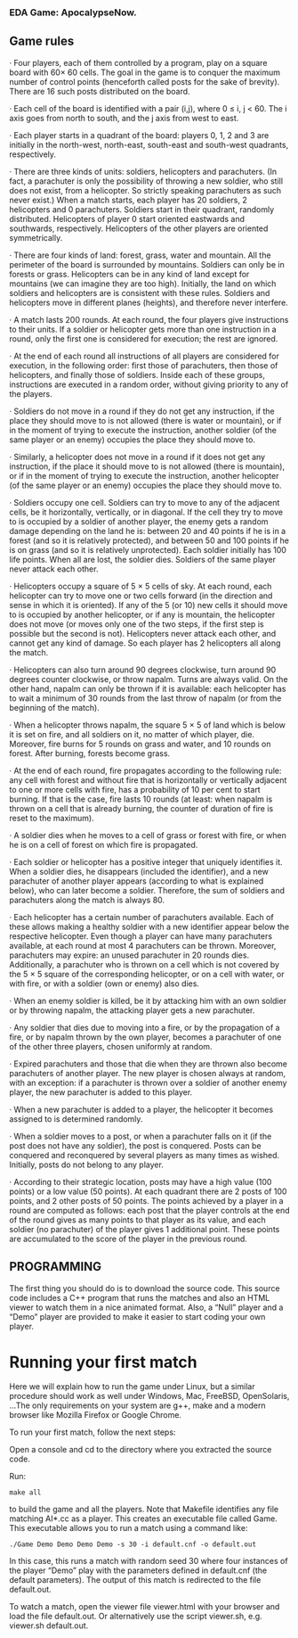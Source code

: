 ### EDA Game: ApocalypseNow.


## Game rules

· Four players, each of them controlled by a program, play on a square board with 60× 60 cells. The goal in the game is to conquer the maximum number of control points (henceforth called posts for the sake of brevity). There are 16 such posts distributed on the board.

· Each cell of the board is identified with a pair (i,j), where 0 ≤ i, j < 60. The i axis goes from north to south, and the j axis from west to east.

· Each player starts in a quadrant of the board: players 0, 1, 2 and 3 are initially in the north-west, north-east, south-east and south-west quadrants, respectively.

· There are three kinds of units: soldiers, helicopters and parachuters. (In fact, a parachuter is only the possibility of throwing a new soldier, who still does not exist, from a helicopter. So strictly speaking parachuters as such never exist.) When a match starts, each player has 20 soldiers, 2 helicopters and 0 parachuters. Soldiers start in their quadrant, randomly distributed. Helicopters of player 0 start oriented eastwards and southwards, respectively. Helicopters of the other players are oriented symmetrically.

· There are four kinds of land: forest, grass, water and mountain. All the perimeter of the board is surrounded by mountains. Soldiers can only be in forests or grass. Helicopters can be in any kind of land except for mountains (we can imagine they are too high). Initially, the land on which soldiers and helicopters are is consistent with these rules. Soldiers and helicopters move in different planes (heights), and therefore never interfere.

· A match lasts 200 rounds. At each round, the four players give instructions to their units. If a soldier or helicopter gets more than one instruction in a round, only the first one is considered for execution; the rest are ignored.

· At the end of each round all instructions of all players are considered for execution, in the following order: first those of parachuters, then those of helicopters, and finally those of soldiers. Inside each of these groups, instructions are executed in a random order, without giving priority to any of the players.

· Soldiers do not move in a round if they do not get any instruction, if the place they should move to is not allowed (there is water or mountain), or if in the moment of trying to execute the instruction, another soldier (of the same player or an enemy) occupies the place they should move to.

· Similarly, a helicopter does not move in a round if it does not get any instruction, if the place it should move to is not allowed (there is mountain), or if in the moment of trying to execute the instruction, another helicopter (of the same player or an enemy) occupies the place they should move to.

· Soldiers occupy one cell. Soldiers can try to move to any of the adjacent cells, be it horizontally, vertically, or in diagonal. If the cell they try to move to is occupied by a soldier of another player, the enemy gets a random damage depending on the land he is: between 20 and 40 points if he is in a forest (and so it is relatively protected), and between 50 and 100 points if he is on grass (and so it is relatively unprotected). Each soldier initially has 100 life points. When all are lost, the soldier dies. Soldiers of the same player never attack each other.

· Helicopters occupy a square of 5 × 5 cells of sky. At each round, each helicopter can try to move one or two cells forward (in the direction and sense in which it is oriented). If any of the 5 (or 10) new cells it should move to is occupied by another helicopter, or if any is mountain, the helicopter does not move (or moves only one of the two steps, if the first step is possible but the second is not). Helicopters never attack each other, and cannot get any kind of damage. So each player has 2 helicopters all along the match.

· Helicopters can also turn around 90 degrees clockwise, turn around 90 degrees counter clockwise, or throw napalm. Turns are always valid. On the other hand, napalm can only be thrown if it is available: each helicopter has to wait a minimum of 30 rounds from the last throw of napalm (or from the beginning of the match).

· When a helicopter throws napalm, the square 5 × 5 of land which is below it is set on fire, and all soldiers on it, no matter of which player, die. Moreover, fire burns for 5 rounds on grass and water, and 10 rounds on forest. After burning, forests become grass.

· At the end of each round, fire propagates according to the following rule: any cell with forest and without fire that is horizontally or vertically adjacent to one or more cells with fire, has a probability of 10 per cent to start burning. If that is the case, fire lasts 10 rounds (at least: when napalm is thrown on a cell that is already burning, the counter of duration of fire is reset to the maximum).

· A soldier dies when he moves to a cell of grass or forest with fire, or when he is on a cell of forest on which fire is propagated.

· Each soldier or helicopter has a positive integer that uniquely identifies it. When a soldier dies, he disappears (included the identifier), and a new parachuter of another player appears (according to what is explained below), who can later become a soldier. Therefore, the sum of soldiers and parachuters along the match is always 80.

· Each helicopter has a certain number of parachuters available. Each of these allows making a healthy soldier with a new identifier appear below the respective helicopter. Even though a player can have many parachuters available, at each round at most 4 parachuters can be thrown. Moreover, parachuters may expire: an unused parachuter in 20 rounds dies. Additionally, a parachuter who is thrown on a cell which is not covered by the 5 × 5 square of the corresponding helicopter, or on a cell with water, or with fire, or with a soldier (own or enemy) also dies.

· When an enemy soldier is killed, be it by attacking him with an own soldier or by throwing napalm, the attacking player gets a new parachuter.

· Any soldier that dies due to moving into a fire, or by the propagation of a fire, or by napalm thrown by the own player, becomes a parachuter of one of the other three players, chosen uniformly at random.

· Expired parachuters and those that die when they are thrown also become parachuters of another player. The new player is chosen always at random, with an exception: if a parachuter is thrown over a soldier of another enemy player, the new parachuter is added to this player.

· When a new parachuter is added to a player, the helicopter it becomes assigned to is determined randomly.

· When a soldier moves to a post, or when a parachuter falls on it (if the post does not have any soldier), the post is conquered. Posts can be conquered and reconquered by several players as many times as wished. Initially, posts do not belong to any player.

· According to their strategic location, posts may have a high value (100 points) or a low value (50 points). At each quadrant there are 2 posts of 100 points, and 2 other posts of 50 points. The points achieved by a player in a round are computed as follows: each post that the player controls at the end of the round gives as many points to that player as its value, and each soldier (no parachuter) of the player gives 1 additional point. These points are accumulated to the score of the player in the previous round.

## PROGRAMMING

The first thing you should do is to download the source code. This source code includes a C++ program that runs the matches and also an HTML viewer to watch them in a nice animated format. Also, a “Null” player and a “Demo” player are provided to make it easier to start coding your own player.

# Running your first match

Here we will explain how to run the game under Linux, but a similar procedure should work as well under Windows, Mac, FreeBSD, OpenSolaris, …The only requirements on your system are g++, make and a modern browser like Mozilla Firefox or Google Chrome.

To run your first match, follow the next steps:

   Open a console and cd to the directory where you extracted the source code.

   Run:
    
    
    make all
    

   to build the game and all the players. Note that Makefile identifies any file matching AI*.cc as a player.
   This creates an executable file called Game. This executable allows you to run a match using a command like:
   
    
    ./Game Demo Demo Demo Demo -s 30 -i default.cnf -o default.out
    

   In this case, this runs a match with random seed 30 where four instances of the player “Demo” play with the parameters defined in default.cnf (the default parameters). The output of this match is redirected to the file default.out.
   
   To watch a match, open the viewer file viewer.html with your browser and load the file default.out. Or alternatively use the script viewer.sh, e.g. viewer.sh default.out.



